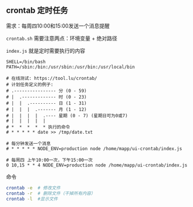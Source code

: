 ## crontab 定时任务

需求：每周四10:00和15:00发送一个消息提醒

`crontab.sh`  需要注意两点：环境变量 + 绝对路径

`index.js`  就是定时需要执行的内容

```
SHELL=/bin/bash
PATH=/sbin:/bin:/usr/sbin:/usr/bin:/usr/local/bin

# 在线测试: https://tool.lu/crontab/
# 计划任务定义的例子:
# .---------------- 分 (0 - 59)
# |  .------------- 时 (0 - 23)
# |  |  .---------- 日 (1 - 31)
# |  |  |  .------- 月 (1 - 12)
# |  |  |  |  .---- 星期 (0 - 7) (星期日可为0或7)
# |  |  |  |  |
# *  *  *  *  * 执行的命令
# * * * * * date >> /tmp/date.txt

# 每分钟发送一个消息
# * * * * * NODE_ENV=production node /home/mapp/ui-crontab/index.js

# 每周四 上午10:00一次，下午15:00一次
0 10,15 * * 4 NODE_ENV=production node /home/mapp/ui-crontab/index.js
```



命令

```bash
crontab -e	# 修改文件
crontab -r	# 删除文件（干掉所有内容）
crontab -l	#显示文件
```

